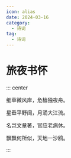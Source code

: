 ```yaml
---
icon: alias
date: 2024-03-16
category:
  - 诗词
tag:
  - 诗词
---
```


# 旅夜书怀

<!-- more -->




::: center

细草微风岸，危樯独夜舟。

星垂平野阔，月涌大江流。

名岂文章著，官应老病休。

飘飘何所似，天地一沙鸥。

:::